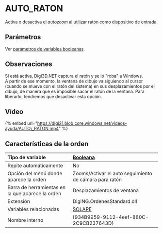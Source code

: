 # AUTO\_RATON

Activa o desactiva el _autozoom_ al utilizar ratón como dispositivo de entrada.

## Parámetros

Ver [parámetros de variables booleanas](../../../ordenes/variables/variables-booleanas.md).

## Observaciones

Si está activa, Digi3D.NET captura el ratón y se lo "roba" a Windows.  
A partir de ese momento, la ventana de dibujo va siguiendo al cursor \(cuando se mueve con el ratón del sistema\) en sus desplazamientos por el dibujo, de manera que es imposible sacar el ratón de la ventana. Para liberarlo, tendremos que desactivar esta opción.

## Vídeo

{% embed url="https://digi21.blob.core.windows.net/videos-ayuda/AUTO\_RATON.mp4" %}



## Características de la orden

| Tipo de variable | [Booleana](../../../ordenes/variables/variables-booleanas.md) |
| :--- | :--- |
| Repite automáticamente | No |
| Opción del menú donde aparece la orden | Zooms/Activar el auto seguimiento de cámara para ratón |
| Barra de herramientas en la que aparece la orden | Desplazamientos de ventana |
| Extensión | DigiNG.OrdenesStandard.dll |
| Variables relacionadas | [SOLAPE](../s/solape.md) |
| Nombre interno | {934B9959-9112-4eef-880C-2C9CB237643D} |

